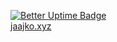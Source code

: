 [![Better Uptime Badge](https://betteruptime.com/status-badges/v1/monitor/crjt.svg)](https://status.jaajko.xyz) <br>
<a href="https://jaajko.xyz">jaajko.xyz</a>
